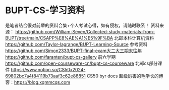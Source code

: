 # BUPT-CS-学习资料
是笔者结合很对前辈的资料合集+个人考试心得，如有侵权，请随时联系！
资料来源：
https://github.com/William-Seven/Collected-study-materials-from-BUPT/tree/main/CSAPP%E8%AE%A1%E5%9F%BA  北邮本科计算机资料
https://github.com/Taylor-lagrange/BUPT-Learning-Source   参考资料
https://github.com/Simon2333/BUPT-final-exam大二大三期末往年
https://github.com/faranten/bupt-cs-gallery  前六学期
https://github.com/open-courseware-cn/bupt-cs-courseware  北邮cs部分课件
https://www.notion.so/CS50x2024-69802bc7a4f84119b73aaf3c62e86851  CS50
byr  docs
超级厉害的毛学长的博客：https://blog.xqmmcqs.com
